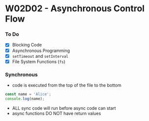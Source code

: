 # W02D02 - Asynchronous Control Flow

### To Do
* [x] Blocking Code
* [x] Asynchronous Programming
* [x] `setTimeout` and `setInterval`
* [x] File System Functions (`fs`)

### Synchronous
* code is executed from the top of the file to the bottom

```js
const name = 'Alice';
console.log(name);
```

* ALL sync code will run before async code can start
* async functions DO NOT have return values











